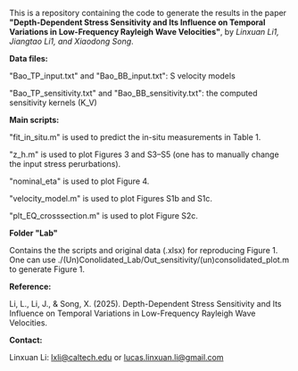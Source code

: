 This is a repository containing the code to generate the results in the paper **"Depth-Dependent Stress Sensitivity and Its Influence on Temporal Variations in Low-Frequency Rayleigh Wave Velocities"**, by *Linxuan Li1, Jiangtao Li1, and Xiaodong Song*.

**Data files:**

"Bao_TP_input.txt" and "Bao_BB_input.txt": S velocity models

"Bao_TP_sensitivity.txt" and "Bao_BB_sensitivity.txt": the computed sensitivity kernels (K_V)


**Main scripts:**

"fit_in_situ.m" is used to predict the in-situ measurements in Table 1.

"z_h.m" is used to plot Figures 3 and S3–S5 (one has to manually change the input stress perurbations).

"nominal_eta" is used to plot Figure 4.

"velocity_model.m" is used to plot Figures S1b and S1c.

"plt_EQ_crosssection.m" is used to plot Figure S2c.

**Folder "Lab"**

Contains the the scripts and original data (.xlsx) for reproducing Figure 1. One can use ./(Un)Conolidated_Lab/Out_sensitivity/(un)consolidated_plot.m to generate Figure 1.

**Reference:**

Li, L., Li, J., & Song, X. (2025). Depth-Dependent Stress Sensitivity and Its Influence on Temporal Variations in Low-Frequency Rayleigh Wave Velocities.

**Contact:**

Linxuan Li: lxli@caltech.edu or lucas.linxuan.li@gmail.com

